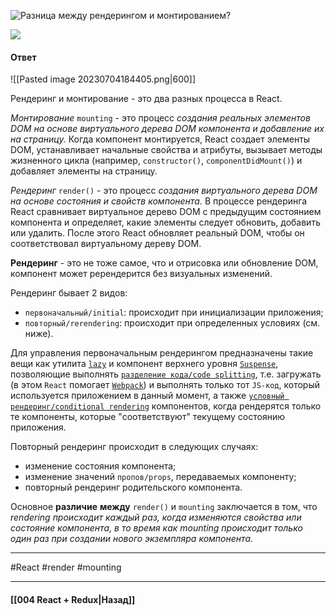 ![Разница между рендерингом и монтированием?](https://youtu.be/HBSAjY-xh3k?t=149)

![](https://www.youtube.com/watch?v=cCRJDEUezUc&t=4s)
#### Ответ

![[Pasted image 20230704184405.png|600]]

Рендеринг и монтирование - это два разных процесса в React.

*Монтирование* `mounting` - это процесс *создания реальных элементов DOM на основе виртуального дерева DOM компонента и добавление их на страницу.* Когда компонент монтируется, React создает элементы DOM, устанавливает начальные свойства и атрибуты, вызывает методы жизненного цикла (например, `constructor()`, `componentDidMount()`) и добавляет элементы на страницу.

*Рендеринг* `render()` - это процесс *создания виртуального дерева DOM на основе состояния и свойств компонента.* В процессе рендеринга React сравнивает виртуальное дерево DOM с предыдущим состоянием компонента и определяет, какие элементы следует обновить, добавить или удалить. После этого React обновляет реальный DOM, чтобы он соответствовал виртуальному дереву DOM.

**Рендеринг** - это не тоже самое, что и отрисовка или обновление DOM, компонент может ререндерится без визуальных изменений. 

Рендеринг бывает 2 видов:
- `первоначальный/initial`: происходит при инициализации приложения;
- `повторный/rerendering`: происходит при определенных условиях (см. ниже).

Для управления первоначальным рендерингом предназначены такие вещи как утилита [`lazy`](https://ru.reactjs.org/docs/react-api.html#reactlazy) и компонент верхнего уровня [`Suspense`](https://ru.reactjs.org/docs/react-api.html#reactsuspense), позволяющие выполнять [`разделение кода/code splitting`](https://ru.reactjs.org/docs/code-splitting.html), т.е. загружать (в этом `React` помогает [`Webpack`](https://webpack.js.org/)) и выполнять только тот `JS-код`, который используется приложением в данный момент, а также [`условный рендеринг/conditional rendering`](https://ru.reactjs.org/docs/conditional-rendering.html) компонентов, когда рендерятся только те компоненты, которые "соответствуют" текущему состоянию приложения.

Повторный рендеринг происходит в следующих случаях:
- изменение состояния компонента;
- изменение значений `пропов/props`, передаваемых компоненту;
- повторный рендеринг родительского компонента.

Основное **различие** **между** `render()` и `mounting` заключается в том, что *rendering происходит каждый раз, когда изменяются свойства или состояние компонента, в то время как mounting происходит только один раз при создании нового экземпляра компонента.*


____
#React #render #mounting

____

#### [[004 React + Redux|Назад]]